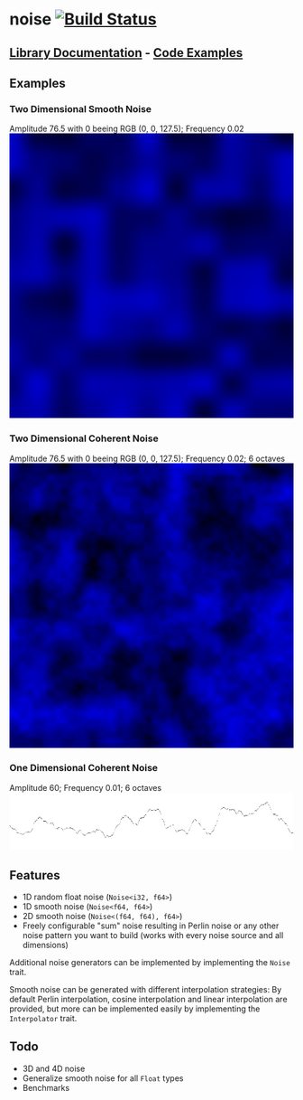 # noise [![Build Status](https://travis-ci.org/kaini/noise.png)](https://travis-ci.org/kaini/noise)

## [Library Documentation](http://www.rust-ci.org/kaini/noise/doc/noise/) - [Code Examples](https://github.com/kaini/noise/tree/master/examples)

## Examples

### Two Dimensional Smooth Noise

Amplitude 76.5 with 0 beeing RGB (0, 0, 127.5); Frequency 0.02
![Smooth 2D Noise](https://raw.githubusercontent.com/kaini/noise/master/doc/2d_smooth.png)

### Two Dimensional Coherent Noise

Amplitude 76.5 with 0 beeing RGB (0, 0, 127.5); Frequency 0.02; 6 octaves
![Coherent 2D Noise](https://raw.githubusercontent.com/kaini/noise/master/doc/2d_perlin.png)

### One Dimensional Coherent Noise

Amplitude 60; Frequency 0.01; 6 octaves
![Coherent 1D Noise](https://github.com/kaini/noise/blob/master/doc/1d_perlin.png)

## Features

* 1D random float noise (`Noise<i32, f64>`)
* 1D smooth noise (`Noise<f64, f64>`)
* 2D smooth noise (`Noise<(f64, f64), f64>`)
* Freely configurable "sum" noise resulting in Perlin noise or any other noise pattern you want to build (works with every noise source and all dimensions)

Additional noise generators can be implemented by implementing the `Noise` trait.

Smooth noise can be generated with different interpolation strategies: By default Perlin interpolation, cosine interpolation and linear interpolation are provided, but more can be implemented easily by implementing the `Interpolator` trait.

## Todo

* 3D and 4D noise
* Generalize smooth noise for all `Float` types
* Benchmarks
